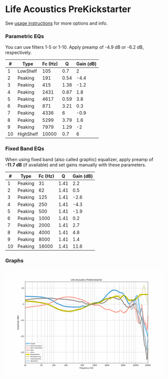 # Life Acoustics PreKickstarter
See [usage instructions](https://github.com/jaakkopasanen/AutoEq#usage) for more options and info.

### Parametric EQs
You can use filters 1-5 or 1-10. Apply preamp of -4.9 dB or -6.2 dB, respectively.

|   # | Type      |   Fc (Hz) |    Q |   Gain (dB) |
|-----|-----------|-----------|------|-------------|
|   1 | LowShelf  |       105 | 0.7  |         2   |
|   2 | Peaking   |       191 | 0.54 |        -4.4 |
|   3 | Peaking   |       415 | 1.38 |        -1.2 |
|   4 | Peaking   |      2431 | 0.67 |         1.8 |
|   5 | Peaking   |      4617 | 0.59 |         3.8 |
|   6 | Peaking   |       871 | 3.21 |         0.3 |
|   7 | Peaking   |      4336 | 6    |        -0.9 |
|   8 | Peaking   |      5299 | 3.79 |         1.6 |
|   9 | Peaking   |      7979 | 1.29 |        -2   |
|  10 | HighShelf |     10000 | 0.7  |         6   |

### Fixed Band EQs
When using fixed band (also called graphic) equalizer, apply preamp of **-11.7 dB** (if available) and set gains manually with these parameters.

|   # | Type    |   Fc (Hz) |    Q |   Gain (dB) |
|-----|---------|-----------|------|-------------|
|   1 | Peaking |        31 | 1.41 |         2.2 |
|   2 | Peaking |        62 | 1.41 |         0.5 |
|   3 | Peaking |       125 | 1.41 |        -2.6 |
|   4 | Peaking |       250 | 1.41 |        -4.3 |
|   5 | Peaking |       500 | 1.41 |        -1.9 |
|   6 | Peaking |      1000 | 1.41 |         0.2 |
|   7 | Peaking |      2000 | 1.41 |         2.7 |
|   8 | Peaking |      4000 | 1.41 |         4.8 |
|   9 | Peaking |      8000 | 1.41 |         1.4 |
|  10 | Peaking |     16000 | 1.41 |        11.6 |

### Graphs
![](./Life%20Acoustics%20PreKickstarter.png)
